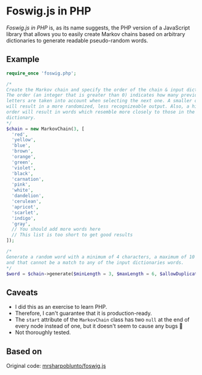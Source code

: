 # Foswig.js in PHP

_Foswig.js in PHP_ is, as its name suggests, the PHP version of a JavaScript library that allows you to easily create Markov chains based on arbitrary dictionaries to generate readable pseudo-random words.

## Example

```php
require_once 'foswig.php';

/*
Create the Markov chain and specify the order of the chain & input dictionary
The order (an integer that is greater than 0) indicates how many previous 
letters are taken into account when selecting the next one. A smaller order 
will result in a more randomized, less recognizeable output. Also, a higher 
order will result in words which resemble more closely to those in the original 
dictionary.
*/
$chain = new MarkovChain(3, [
  'red',
  'yellow',
  'blue',
  'brown',
  'orange',
  'green',
  'violet',
  'black',
  'carnation',
  'pink',
  'white',
  'dandelion',
  'cerulean',
  'apricot',
  'scarlet',
  'indigo',
  'gray',
  // You should add more words here
  // This list is too short to get good results
]);

/*
Generate a random word with a minimum of 4 characters, a maximum of 10 letters, 
and that cannot be a match to any of the input dictionaries words.
*/
$word = $chain->generate($minLength = 3, $maxLength = 6, $allowDuplicates = false);
```

## Caveats

- I did this as an exercise to learn PHP.
- Therefore, I can't guarantee that it is production-ready.
- The `start` attribute of the `MarkovChain` class has two `null` at the end of every node instead of one, but it doesn't seem to cause any bugs 🤷
- Not thoroughly tested.

## Based on

Original code: [mrsharpoblunto/foswig.js](https://github.com/mrsharpoblunto/foswig.js)
